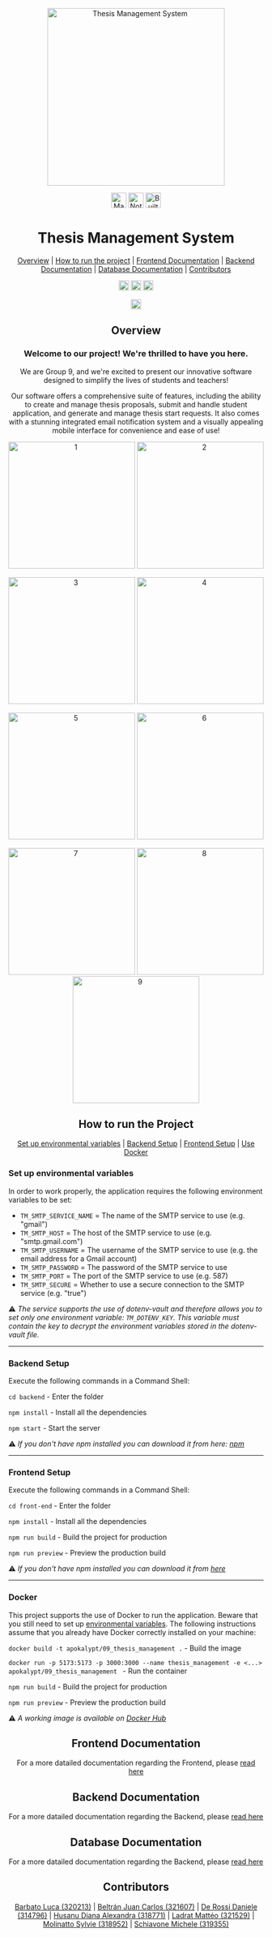 <html>
  <div align="center">
    <p>
      <img src="./images/cover.png" alt="Thesis Management System" height="350">
    </p>
    <p>
      <img src="https://forthebadge.com/images/badges/made-with-javascript.svg" alt="Made with Javascript" height="30">
      <img src="https://forthebadge.com/images/badges/not-a-bug-a-feature.svg" alt="Not a Bug a Feature" height="30">
      <img src="https://forthebadge.com/images/featured/featured-built-with-love.svg" alt="Built with love" height="30">
    </p>
    <p>
    <h1>Thesis Management System</h1>
    </p>
    <p>
      <a href="#overview">Overview</a>
      </li> | <a href="#how-to-run">How to run the project</a>
      </li> | <a href="#frontend-documentation">Frontend Documentation</a>
      </li> | <a href="#backend-documentation">Backend Documentation</a>
      </li> | <a href="#database-documentation">Database Documentation</a>
      </li> | <a href="#contributors">Contributors</a>
    </p>
    <p>
      <img src="https://img.shields.io/github/contributors/therossee/ThesisManagement-Group09" alt="Contributors" height="20">
      <img src="https://img.shields.io/tokei/lines/github/therossee/ThesisManagement-Group09" alt="Code Lines" height="20">
      <img src="https://img.shields.io/github/issues-pr-closed/therossee/ThesisManagement-Group09" alt="Total PR Closed" height="20">
    </p>
    <p>
      <img src="https://sonarcloud.io/api/project_badges/measure?project=therossee_ThesisManagement-Group09&metric=alert_status" alt="SonarCloud" height="20">
    </p>
  </div>
  <div id="overview" align="center">
    <h2>Overview</h2>
    <h3>Welcome to our project! We're thrilled to have you here.</h3>
    <p>We are Group 9, and we're excited to present our innovative software designed to simplify the lives of students and teachers!</p>
    <p>Our software offers a comprehensive suite of features, including the ability to create and manage thesis proposals, submit and handle student application, and generate and manage thesis start requests. It also comes with a stunning integrated email notification system and a visually appealing mobile interface for convenience and ease of use!</p>
    <p>
      <img src="./images/1.png" alt="1" height="250">
      <img src="./images/2.png" alt="2" height="250">
    </p>
    <p>
      <img src="./images/3.png" alt="3" height="250">
      <img src="./images/4.png" alt="4" height="250">
    </p>
    <p>
      <img src="./images/5.png" alt="5" height="250">
      <img src="./images/6.png" alt="6" height="250">
    </p>
    <p>
      <img src="./images/7.png" alt="7" height="250">
      <img src="./images/8.png" alt="8" height="250">
      <img src="./images/9.png" alt="9" height="250">
    </p>
  </div>
  <div id="how-to-run" align="center">
    <h2>How to run the Project</h2>
    <p>
      <a href="#env-variables">Set up environmental variables</a>
      </li> | <a href="#backend">Backend Setup</a>
      </li> | <a href="#frontend">Frontend Setup</a>
      </li> | <a href="#docker">Use Docker</a>
    </p>
  </div>
  <div id="env-variables" align="left">
    <h3>Set up environmental variables</h3>
    In order to work properly, the application requires the following environment variables to be set:

  - `TM_SMTP_SERVICE_NAME` = The name of the SMTP service to use (e.g. "gmail")
  - `TM_SMTP_HOST` = The host of the SMTP service to use (e.g. "smtp.gmail.com")
  - `TM_SMTP_USERNAME` = The username of the SMTP service to use (e.g. the email address for a Gmail account)
  - `TM_SMTP_PASSWORD` = The password of the SMTP service to use
  - `TM_SMTP_PORT` = The port of the SMTP service to use (e.g. 587)
  - `TM_SMTP_SECURE` = Whether to use a secure connection to the SMTP service (e.g. "true")

  ⚠️ _The service supports the use of dotenv-vault and therefore allows you to set only one environment variable: `TM_DOTENV_KEY`. This variable must contain the key to decrypt the environment variables stored in the dotenv-vault file._
  </div>

  ---

  <div id="backend" align="left">
    <h3>Backend Setup</h3>
    <p>Execute the following commands in a Command Shell:</p>
    <p>
      <code>cd backend</code> - Enter the folder
    </p>
    <p>
      <code>npm install</code> - Install all the dependencies
    </p>
    <p>
      <code>npm start</code> - Start the server
    </p>
    <p>⚠️ <em>If you don't have npm installed you can download it from here: <a href="https://www.npmjs.com/get-npm">npm</a>
      </em>
    </p>
  </div>
  
  ---
  
  <div id="frontend" align="left">
    <h3>Frontend Setup</h3>
    <p>Execute the following commands in a Command Shell:</p>
    <p>
      <code>cd front-end</code> - Enter the folder
    </p>
    <p>
      <code>npm install</code> - Install all the dependencies
    </p>
    <p>
      <code>npm run build</code> - Build the project for production
    </p>
    <p>
      <code>npm run preview</code> - Preview the production build
    </p>
    <p>⚠️ <em>If you don't have npm installed you can download it from <a href="https://www.npmjs.com/get-npm">here</a>
      </em>
    </p>
  </div>
  
  ---
  
  <div id="docker" align="left">
    <h3>Docker</h3>
    <p>This project supports the use of Docker to run the application. Beware that you still need to set up <a href="#env-variables">environmental variables</a>. The following instructions assume that you already have Docker correctly installed on your machine: </p>
    <p>
      <code>docker build -t apokalypt/09_thesis_management .</code> - Build the image
    </p>
    <p>
      <code>docker run -p 5173:5173 -p 3000:3000 --name thesis_management -e <...> apokalypt/09_thesis_management </code> - Run the container
    </p>
    <p>
      <code>npm run build</code> - Build the project for production
    </p>
    <p>
      <code>npm run preview</code> - Preview the production build
    </p>
    <p>⚠️ <em>A working image is available on <a href="https://hub.docker.com/r/apokalypt/09_thesis_management">Docker Hub</a>
      </em>
    </p>
  </div>
  <div id="fontend-documentation" align="center">
    <h2>Frontend Documentation</h2>
    <p>For a more datailed documentation regarding the Frontend, please <a href="https://github.com/therossee/ThesisManagement-Group09/tree/main/front-end">read here</a>
    </p>
  </div>
  <div id="backend-documentation" align="center">
    <h2>Backend Documentation</h2>
    <p>For a more datailed documentation regarding the Backend, please <a href="https://github.com/therossee/ThesisManagement-Group09/tree/main/backend">read here</a>
    </p>
  </div>
  <div id="database-documentation" align="center">
    <h2>Database Documentation</h2>
    <p>For a more datailed documentation regarding the Backend, please <a href="https://github.com/therossee/ThesisManagement-Group09/tree/main/database">read here</a>
    </p>
  </div>
  <div id="contributors" align="center">
    <h2>Contributors</h2>
    <p>
      <a href="https://github.com/lucabubi">Barbato Luca (320213)</a>
      </li> | <a href="https://github.com/Pancasx">Beltrán Juan Carlos (321607)</a>
      </li> | <a href="https://github.com/therossee">De Rossi Daniele (314796)</a>
      </li> | <a href="https://github.com/DianaHus">Husanu Diana Alexandra (318771)</a>
      </li> | <a href="https://github.com/Apokalypt">Ladrat Mattéo (321529)</a>
      </li> | <a href="https://github.com/Sylvie-Molinatto">Molinatto Sylvie (318952)</a>
      </li> | <a href="https://github.com/micheleschiavone00">Schiavone Michele (319355)</a>
    </p>
  </div>
</html>